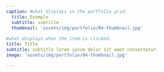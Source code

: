 ```yaml
---
caption: #what displays in the portfolio grid:
  title: Example
  subtitle: subtitle
  thumbnail: 'assets/img/portfolio/04-thumbnail.jpg'
  
#what displays when the item is clicked:
title: Title
subtitle: subtitle lorem ipsum dolor sit amet consectetur.
image: 'assets/img/portfolio/04-thumbnail.jpg'

---
```



